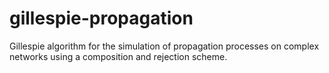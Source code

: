# gillespie-propagation
Gillespie algorithm for the simulation of propagation processes on complex networks using a composition and rejection scheme.
